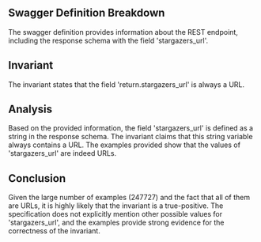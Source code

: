 ## Swagger Definition Breakdown
The swagger definition provides information about the REST endpoint, including the response schema with the field 'stargazers_url'.

## Invariant
The invariant states that the field 'return.stargazers_url' is always a URL.

## Analysis
Based on the provided information, the field 'stargazers_url' is defined as a string in the response schema. The invariant claims that this string variable always contains a URL. The examples provided show that the values of 'stargazers_url' are indeed URLs.

## Conclusion
Given the large number of examples (247727) and the fact that all of them are URLs, it is highly likely that the invariant is a true-positive. The specification does not explicitly mention other possible values for 'stargazers_url', and the examples provide strong evidence for the correctness of the invariant.
